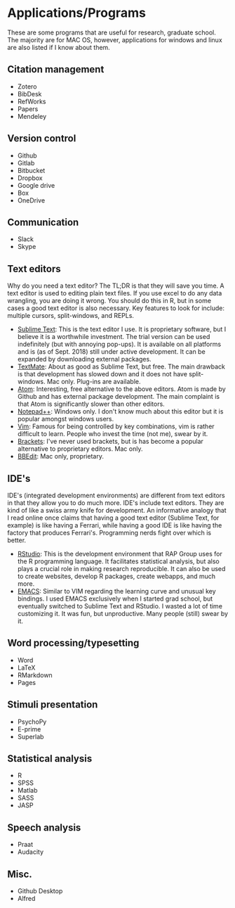 # Applications/Programs

These are some programs that are useful for research, graduate school. The 
majority are for MAC OS, however, applications for windows and linux are also 
listed if I know about them. 

## Citation management

- Zotero
- BibDesk
- RefWorks
- Papers
- Mendeley

## Version control

- Github
- Gitlab
- Bitbucket
- Dropbox
- Google drive
- Box
- OneDrive

## Communication

- Slack
- Skype

## Text editors

Why do you need a text editor? The TL;DR is that they will save you time. A 
text editor is used to editing plain text files. If you use excel to do any 
data wrangling, you are doing it wrong. You should do this in R, but in some 
cases a good text editor is also necessary. Key features to look for include: 
multiple cursors, split-windows, and REPLs. 

- [Sublime Text](https://www.sublimetext.com): This is the text editor I use. 
It is proprietary software, but I believe it is a worthwhile investment. The 
trial version can be used indefinitely (but with annoying pop-ups). It is 
available on all platforms and is (as of Sept. 2018) still under active 
development. It can be expanded by downloading external packages. 
- [TextMate](https://macromates.com): About as good as Sublime Text, but free. 
The main drawback is that development has slowed down and it does not have 
split-windows. Mac only. Plug-ins are available. 
- [Atom](https://atom.io): Interesting, free alternative to the above editors. 
Atom is made by Github and has external package development. The main 
complaint is that Atom is significantly slower than other editors. 
- [Notepad++](https://notepad-plus-plus.org): Windows only. I don't know much 
about this editor but it is popular amongst windows users. 
- [Vim](https://www.vim.org): Famous for being controlled by key combinations, 
vim is rather difficult to learn. People who invest the time (not me), swear 
by it. 
- [Brackets](http://brackets.io): I've never used brackets, but is has become 
a popular alternative to proprietary editors. Mac only. 
- [BBEdit](https://www.barebones.com/products/bbedit/): Mac only, proprietary. 

## IDE's

IDE's (integrated development environments) are different from text editors in 
that they allow you to do much more. IDE's include text editors. They are kind 
of like a swiss army knife for development. An informative analogy that I read 
online once claims that having a good text editor (Sublime Text, for example) 
is like having a Ferrari, while having a good IDE is like having the factory 
that produces Ferrari's. Programming nerds fight over which is better.

- [RStudio](https://www.rstudio.com): This is the development environment that 
RAP Group uses for the R programming language. It facilitates statistical 
analysis, but also plays a crucial role in making research reproducible. It 
can also be used to create websites, develop R packages, create webapps, and 
much more. 
- [EMACS](https://www.gnu.org/software/emacs/): Similar to VIM regarding the 
learning curve and unusual key bindings. I used EMACS exclusively when I 
started grad school, but eventually switched to Sublime Text and RStudio. I 
wasted a lot of time customizing it. It was fun, but unproductive. Many people 
(still) swear by it. 

## Word processing/typesetting

- Word
- LaTeX
- RMarkdown
- Pages

## Stimuli presentation

- PsychoPy
- E-prime
- Superlab

## Statistical analysis

- R
- SPSS
- Matlab
- SASS
- JASP

## Speech analysis

- Praat
- Audacity

## Misc. 

- Github Desktop
- Alfred
